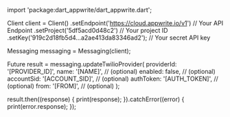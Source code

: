 import 'package:dart_appwrite/dart_appwrite.dart';

Client client = Client()
  .setEndpoint('https://cloud.appwrite.io/v1') // Your API Endpoint
  .setProject('5df5acd0d48c2') // Your project ID
  .setKey('919c2d18fb5d4...a2ae413da83346ad2'); // Your secret API key

Messaging messaging = Messaging(client);

Future result = messaging.updateTwilioProvider(
  providerId: '[PROVIDER_ID]',
  name: '[NAME]', // (optional)
  enabled: false, // (optional)
  accountSid: '[ACCOUNT_SID]', // (optional)
  authToken: '[AUTH_TOKEN]', // (optional)
  from: '[FROM]', // (optional)
);

result.then((response) {
  print(response);
}).catchError((error) {
  print(error.response);
});
